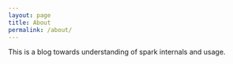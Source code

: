 ```yaml
---
layout: page
title: About
permalink: /about/
---
```


This is a blog towards understanding of spark internals and usage.
